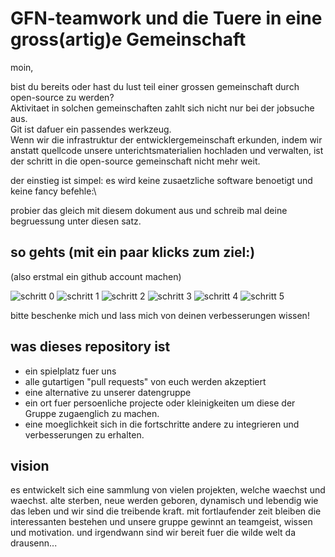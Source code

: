 
# GFN-teamwork und die Tuere in eine gross(artig)e Gemeinschaft

moin,

bist du bereits oder hast du lust teil einer grossen gemeinschaft durch open-source zu werden?\
Aktivitaet in solchen gemeinschaften zahlt sich nicht nur bei der jobsuche aus.\
Git ist dafuer ein passendes werkzeug.\
Wenn wir die infrastruktur der entwicklergemeinschaft erkunden, indem wir anstatt quellcode unsere unterichtsmaterialien hochladen und verwalten, ist der schritt in die open-source gemeinschaft nicht mehr weit.

der einstieg ist simpel: es wird keine zusaetzliche software benoetigt und keine fancy befehle:\

probier das gleich mit diesem dokument aus und schreib mal deine begruessung unter diesen satz.


## so gehts (mit ein paar klicks zum ziel:)

(also erstmal ein github account machen)

![schritt 0](https://github.com/teicheld/teamWerkzeugSandkasten/blob/main/img/schritt0_anklicken.png)
![schritt 1](https://github.com/teicheld/teamWerkzeugSandkasten/blob/main/img/verbessern1.PNG)
![schritt 2](https://github.com/teicheld/teamWerkzeugSandkasten/blob/main/img/verbessern2.png)
![schritt 3](https://github.com/teicheld/teamWerkzeugSandkasten/blob/main/img/verbebessern3.png)
![schritt 4](https://github.com/teicheld/teamWerkzeugSandkasten/blob/main/img/verbessern4.png)
![schritt 5](https://github.com/teicheld/teamWerkzeugSandkasten/blob/main/img/verbessern5.PNG)

bitte beschenke mich und lass mich von deinen verbesserungen wissen!

## was dieses repository ist

- ein spielplatz fuer uns
- alle gutartigen "pull requests" von euch werden akzeptiert
- eine alternative zu unserer datengruppe
- ein ort fuer persoenliche projecte oder kleinigkeiten um diese der Gruppe zugaenglich zu machen.
- eine moeglichkeit sich in die fortschritte andere zu integrieren und verbesserungen zu erhalten.

## vision

es entwickelt sich eine sammlung von vielen projekten, welche waechst und waechst. alte sterben, neue werden geboren, dynamisch und lebendig wie das leben und wir sind die treibende kraft. mit fortlaufender zeit bleiben die interessanten bestehen und unsere gruppe gewinnt an teamgeist, wissen und motivation.
und irgendwann sind wir bereit fuer die wilde welt da drausenn...
